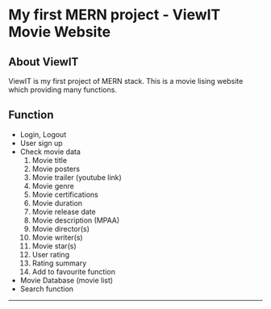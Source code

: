 # My first MERN project - ViewIT Movie Website

## About ViewIT

ViewIT is my first project of MERN stack. This is a movie lising website which providing many functions.

## Function
- Login, Logout
- User sign up
- Check movie data
  1. Movie title
  2. Movie posters
  3. Movie trailer (youtube link)
  4. Movie genre
  5. Movie certifications
  6. Movie duration
  7. Movie release date
  8. Movie description (MPAA)
  9. Movie director(s)
  10. Movie writer(s)
  11. Movie star(s)
  12. User rating
  13. Rating summary
  14. Add to favourite function
- Movie Database (movie list)
- Search function
---
